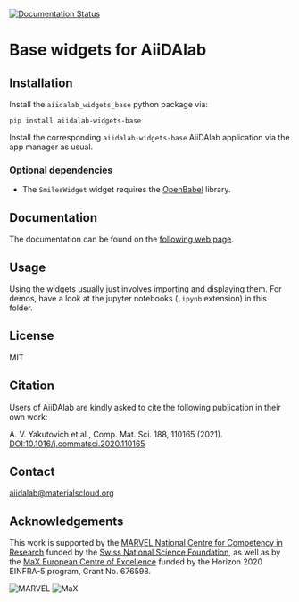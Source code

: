 [![Documentation Status](https://readthedocs.org/projects/aiidalab-widgets-base/badge/?version=latest)](https://aiidalab-widgets-base.readthedocs.io/en/latest/?badge=latest)

# Base widgets for AiiDAlab

## Installation

Install the `aiidalab_widgets_base` python package via:
```
pip install aiidalab-widgets-base 
```

Install the corresponding `aiidalab-widgets-base` AiiDAlab application
via the app manager as usual.

### Optional dependencies

* The `SmilesWidget` widget requires the [OpenBabel](http://openbabel.org/) library.

## Documentation
The documentation can be found on the [following web page](https://aiidalab-widgets-base.readthedocs.io).

## Usage

Using the widgets usually just involves importing and displaying them.
For demos, have a look at the jupyter notebooks (`.ipynb` extension) in
this folder.

## License

MIT

## Citation

Users of AiiDAlab are kindly asked to cite the following publication in their own work:

A. V. Yakutovich et al., Comp. Mat. Sci. 188, 110165 (2021).
[DOI:10.1016/j.commatsci.2020.110165](https://doi.org/10.1016/j.commatsci.2020.110165)

## Contact

aiidalab@materialscloud.org

## Acknowledgements

This work is supported by the [MARVEL National Centre for Competency in Research](<http://nccr-marvel.ch>)
funded by the [Swiss National Science Foundation](<http://www.snf.ch/en>), as well as by the [MaX
European Centre of Excellence](<http://www.max-centre.eu/>) funded by the Horizon 2020 EINFRA-5 program,
Grant No. 676598.

![MARVEL](miscellaneous/logos/MARVEL.png)
![MaX](miscellaneous/logos/MaX.png)
